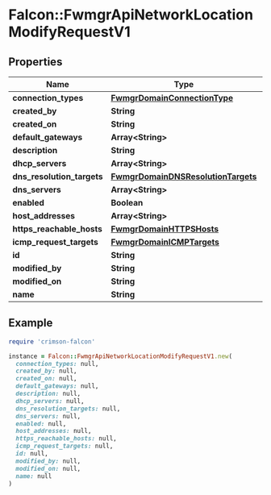 # Falcon::FwmgrApiNetworkLocationModifyRequestV1

## Properties

| Name | Type | Description | Notes |
| ---- | ---- | ----------- | ----- |
| **connection_types** | [**FwmgrDomainConnectionType**](FwmgrDomainConnectionType.md) |  |  |
| **created_by** | **String** |  | [optional] |
| **created_on** | **String** |  | [optional] |
| **default_gateways** | **Array&lt;String&gt;** |  |  |
| **description** | **String** |  |  |
| **dhcp_servers** | **Array&lt;String&gt;** |  |  |
| **dns_resolution_targets** | [**FwmgrDomainDNSResolutionTargets**](FwmgrDomainDNSResolutionTargets.md) |  |  |
| **dns_servers** | **Array&lt;String&gt;** |  |  |
| **enabled** | **Boolean** |  |  |
| **host_addresses** | **Array&lt;String&gt;** |  |  |
| **https_reachable_hosts** | [**FwmgrDomainHTTPSHosts**](FwmgrDomainHTTPSHosts.md) |  |  |
| **icmp_request_targets** | [**FwmgrDomainICMPTargets**](FwmgrDomainICMPTargets.md) |  |  |
| **id** | **String** |  |  |
| **modified_by** | **String** |  | [optional] |
| **modified_on** | **String** |  | [optional] |
| **name** | **String** |  |  |

## Example

```ruby
require 'crimson-falcon'

instance = Falcon::FwmgrApiNetworkLocationModifyRequestV1.new(
  connection_types: null,
  created_by: null,
  created_on: null,
  default_gateways: null,
  description: null,
  dhcp_servers: null,
  dns_resolution_targets: null,
  dns_servers: null,
  enabled: null,
  host_addresses: null,
  https_reachable_hosts: null,
  icmp_request_targets: null,
  id: null,
  modified_by: null,
  modified_on: null,
  name: null
)
```

